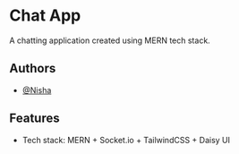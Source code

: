 
# Chat App

A chatting application created using MERN tech stack.
## Authors

- [@Nisha](https://www.github.com/nisha2343)


## Features

- Tech stack: MERN + Socket.io + TailwindCSS + Daisy UI


